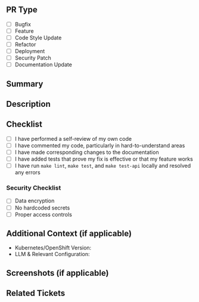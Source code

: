 ## PR Type

- [ ] Bugfix
- [ ] Feature
- [ ] Code Style Update
- [ ] Refactor
- [ ] Deployment
- [ ] Security Patch
- [ ] Documentation Update

## Summary

<!-- Briefly describe the changes -->

## Description

<!-- Full description, including context and why you're making these changes -->

## Checklist

- [ ] I have performed a self-review of my own code
- [ ] I have commented my code, particularly in hard-to-understand areas
- [ ] I have made corresponding changes to the documentation
- [ ] I have added tests that prove my fix is effective or that my feature works
- [ ] I have run `make lint`, `make test`, and `make test-api` locally and resolved any errors

### Security Checklist

- [ ] Data encryption
- [ ] No hardcoded secrets
- [ ] Proper access controls

## Additional Context (if applicable)

- Kubernetes/OpenShift Version:
- LLM & Relevant Configuration:

## Screenshots (if applicable)

## Related Tickets

<!-- Reference to other related GitHub Issues or PRs -->
